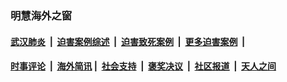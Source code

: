 
### 明慧海外之窗

####  [武汉肺炎](indexes/365.md?t=04050100) &nbsp;|&nbsp;  [迫害案例综述](indexes/328.md?t=04050100) &nbsp;|&nbsp; [迫害致死案例](indexes/277.md?t=04050100)  &nbsp;|&nbsp; [更多迫害案例](indexes/81.md?t=04050100)  &nbsp;|&nbsp; 
####  [时事评论](indexes/19.md?t=04050100) &nbsp;|&nbsp; [海外简讯](indexes/245.md?t=04050100)&nbsp;|&nbsp;  [社会支持](indexes/140.md?t=04050100) &nbsp;|&nbsp; [褒奖决议](indexes/282.md?t=04050100) &nbsp;|&nbsp; [社区报道](indexes/91.md?t=04050100)  &nbsp;|&nbsp; [天人之间](indexes/78.md?t=04050100) 

